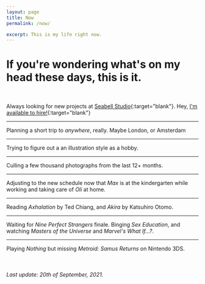 ```yaml
---
layout: page
title: Now
permalink: /now/

excerpt: This is my life right now.
---
```


# If you're wondering what's on my head these days, this is it.

<br>

Always looking for new projects at [Seabell Studio](https://seabell.studio){:target="blank"}. Hey, [I'm available to hire!](mailto:fran@seabell.studio){:target="blank"}

---

Planning a short trip to *anywhere*, really. Maybe London, or Amsterdam

---

Trying to figure out a an illustration style as a hobby.

---

Culling a few thousand photographs from the last 12+ months.

---

Adjusting to the new schedule now that *Max* is at the kindergarten while working and taking care of *Oli* at home.

---

Reading *Axhalation* by Ted Chiang, and *Akira* by Katsuhiro Otomo.

---

Waiting for *Nine Perfect Strangers* finale. Binging *Sex Education*, and watching *Masters of the Universe* and *Marvel's What If...?*.

<!--!
[](../assets/now/tv-now.jpg){:.now-img}
![](../assets/now/tv-next.jpg){:.now-img}
-->


---
Playing *Nothing* but missing *Metroid: Samus Returns* on Nintendo 3DS.

<br>

###### Last update: 20th of September, 2021.
